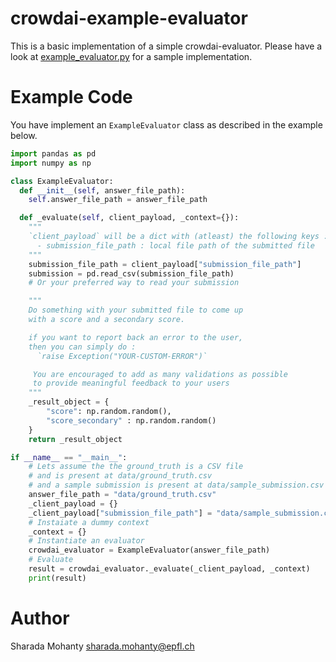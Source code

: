 # crowdai-example-evaluator

This is a basic implementation of a simple crowdai-evaluator.
Please have a look at [example_evaluator.py](example_evaluator.py) for a sample implementation.

# Example Code
You have implement an `ExampleEvaluator` class as described in the example below.

```python
import pandas as pd
import numpy as np

class ExampleEvaluator:
  def __init__(self, answer_file_path):
    self.answer_file_path = answer_file_path

  def _evaluate(self, client_payload, _context={}):
    """
    `client_payload` will be a dict with (atleast) the following keys :
      - submission_file_path : local file path of the submitted file
    """
    submission_file_path = client_payload["submission_file_path"]
    submission = pd.read_csv(submission_file_path)
    # Or your preferred way to read your submission

    """
    Do something with your submitted file to come up
    with a score and a secondary score.

    if you want to report back an error to the user,
    then you can simply do :
      `raise Exception("YOUR-CUSTOM-ERROR")`

     You are encouraged to add as many validations as possible
     to provide meaningful feedback to your users
    """
    _result_object = {
        "score": np.random.random(),
        "score_secondary" : np.random.random()
    }
    return _result_object

if __name__ == "__main__":
    # Lets assume the the ground_truth is a CSV file
    # and is present at data/ground_truth.csv
    # and a sample submission is present at data/sample_submission.csv
    answer_file_path = "data/ground_truth.csv"
    _client_payload = {}
    _client_payload["submission_file_path"] = "data/sample_submission.csv"
    # Instaiate a dummy context
    _context = {}
    # Instantiate an evaluator
    crowdai_evaluator = ExampleEvaluator(answer_file_path)
    # Evaluate
    result = crowdai_evaluator._evaluate(_client_payload, _context)
    print(result)
```

# Author
Sharada Mohanty <sharada.mohanty@epfl.ch>   
